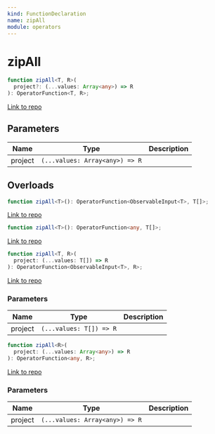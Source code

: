 ```yaml
---
kind: FunctionDeclaration
name: zipAll
module: operators
---
```


# zipAll

```ts
function zipAll<T, R>(
  project?: (...values: Array<any>) => R
): OperatorFunction<T, R>;
```

[Link to repo](https://github.com/ReactiveX/rxjs/blob/master/src/internal/operators/zipAll.ts#L11-L13)

## Parameters

| Name    | Type                           | Description |
| ------- | ------------------------------ | ----------- |
| project | `(...values: Array<any>) => R` |             |

## Overloads

```ts
function zipAll<T>(): OperatorFunction<ObservableInput<T>, T[]>;
```

[Link to repo](https://github.com/ReactiveX/rxjs/blob/master/src/internal/operators/zipAll.ts#L6-L6)

```ts
function zipAll<T>(): OperatorFunction<any, T[]>;
```

[Link to repo](https://github.com/ReactiveX/rxjs/blob/master/src/internal/operators/zipAll.ts#L7-L7)

```ts
function zipAll<T, R>(
  project: (...values: T[]) => R
): OperatorFunction<ObservableInput<T>, R>;
```

[Link to repo](https://github.com/ReactiveX/rxjs/blob/master/src/internal/operators/zipAll.ts#L8-L8)

### Parameters

| Name    | Type                    | Description |
| ------- | ----------------------- | ----------- |
| project | `(...values: T[]) => R` |             |

```ts
function zipAll<R>(
  project: (...values: Array<any>) => R
): OperatorFunction<any, R>;
```

[Link to repo](https://github.com/ReactiveX/rxjs/blob/master/src/internal/operators/zipAll.ts#L9-L9)

### Parameters

| Name    | Type                           | Description |
| ------- | ------------------------------ | ----------- |
| project | `(...values: Array<any>) => R` |             |
